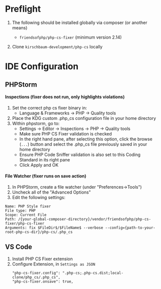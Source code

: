 # Preflight
1. The following should be installed globally via composer (or another means)
    - `friendsofphp/php-cs-fixer` (minimum version 2.14)

2. Clone `kirschbaum-development/php-cs` locally
# IDE Configuration
## PHPStorm
#### Inspections (fixer does not run, only highlights violations)
1. Set the correct php cs fixer binary in:
    - Language & Frameworks -> PHP -> Quality tools
2. Place the KDG custom .php_cs configuration file in your home directory
3. Within phpstorm, go to:
    - Settings -> Editor -> Inspections -> PHP -> Quality tools
    - Make sure PHP CS Fixer validation is checked
    - In the right hand pane, after selecting this option, click the browse (`...`) button and select the .php_cs file previously saved in your home directory
    - Ensure PHP Code Sniffer validation is also set to this Coding Standard in its right pane
    - Click Apply and OK
#### File Watcher (fixer runs on save action)
1. In PHPStorm, create a file watcher (under "Preferences->Tools")
2. Uncheck all of the "Advanced Options"
3. Edit the following settings:
```
Name: PHP Style fixer
File type: PHP
Scope: Current File
Path: /{your-global-composer-directory}/vendor/friendsofphp/php-cs-fixer/php-cs-fixer
Arguments: fix $FileDir$/$FileName$ --verbose --config={path-to-your-root-php-cs-dir}/php-cs/.php_cs
```
## VS Code
1. Install PHP CS Fixer extension
2. Configure Extension, in `Settings as JSON`
    ```
    "php-cs-fixer.config": ".php-cs;.php-cs.dist;local-clone/php_cs/.php_cs",
    "php-cs-fixer.onsave": true,
    ```
